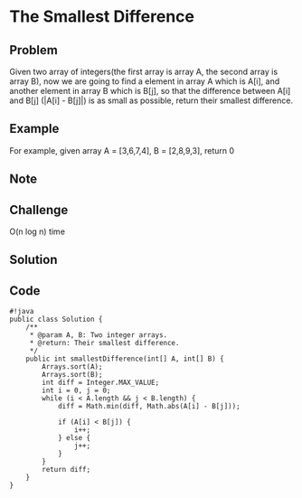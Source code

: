 The Smallest Difference
===

Problem
-------

Given two array of integers(the first array is array A, the second array is array B), now we are going to find a element in array A which is A[i], and another element in array B which is B[j], so that the difference between A[i] and B[j] (|A[i] - B[j]|) is as small as possible, return their smallest difference.

Example
-------

For example, given array A = [3,6,7,4], B = [2,8,9,3], return 0

Note
---------

Challenge
---------

O(n log n) time

Solution
--------

Code
----

    #!java
    public class Solution {
        /**
         * @param A, B: Two integer arrays.
         * @return: Their smallest difference.
         */
        public int smallestDifference(int[] A, int[] B) {
            Arrays.sort(A);
            Arrays.sort(B);
            int diff = Integer.MAX_VALUE;
            int i = 0, j = 0;
            while (i < A.length && j < B.length) {
                diff = Math.min(diff, Math.abs(A[i] - B[j]));
                
                if (A[i] < B[j]) {
                    i++;
                } else {
                    j++;
                }
            }
            return diff;
        }
    }
